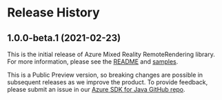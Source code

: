 # Release History

## 1.0.0-beta.1 (2021-02-23)

This is the initial release of Azure Mixed Reality RemoteRendering library. For more information, please see the [README][read_me] and [samples][samples].

This is a Public Preview version, so breaking changes are possible in subsequent releases as we improve the product. To provide feedback, please submit an issue in our [Azure SDK for Java GitHub repo](https://github.com/Azure/azure-sdk-for-java/issues).

<!-- LINKS -->
[read_me]: https://github.com/Azure/azure-sdk-for-java/blob/master/sdk/mixedreality/azure-mixedreality-remoterendering/README.md
[samples]: https://github.com/Azure/azure-sdk-for-java/blob/master/sdk/mixedreality/azure-mixedreality-remoterendering/src/samples/java/com/azure/mixedreality/remoterendering
